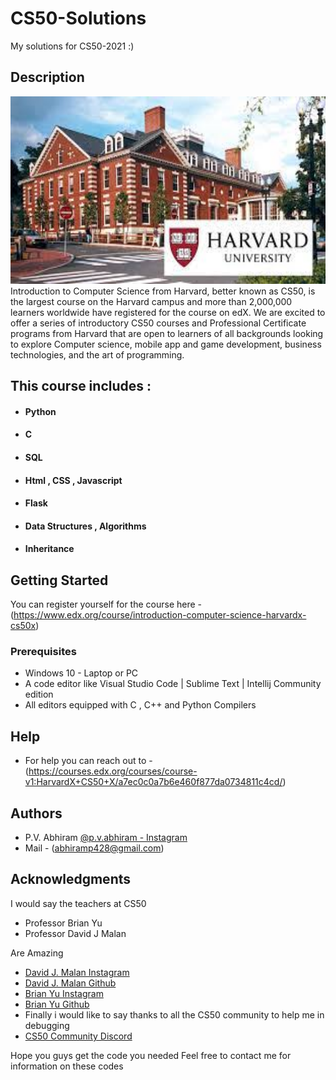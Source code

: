 # CS50-Solutions

My solutions for CS50-2021 :)

## Description
<img src="download.jpeg" height="300">
Introduction to Computer Science from Harvard, better known as CS50,
is the largest course on the Harvard campus and more than 2,000,000 learners 
worldwide have registered for the course on edX. We are excited to offer a 
series of introductory CS50 courses and Professional Certificate programs from 
Harvard that are open to learners of all backgrounds looking to explore 
Computer science, mobile app and game development, business technologies, and the art of programming.

## This course includes :

* #### Python
* #### C
* #### SQL
* #### Html , CSS , Javascript
* #### Flask
* #### Data Structures , Algorithms
* #### Inheritance

## Getting Started

You can register yourself for the course here - (https://www.edx.org/course/introduction-computer-science-harvardx-cs50x)

### Prerequisites

* Windows 10 - Laptop or PC
* A code editor like Visual Studio Code | Sublime Text | Intellij Community edition
* All editors equipped with C , C++ and Python Compilers

## Help

* For help you can reach out to - (https://courses.edx.org/courses/course-v1:HarvardX+CS50+X/a7ec0c0a7b6e460f877da0734811c4cd/)

## Authors

* P.V. Abhiram
[@p.v.abhiram - Instagram](https://www.instagram.com/p.v.abhiram/)
* Mail - (abhiramp428@gmail.com)


## Acknowledgments

I would say the teachers at CS50 
* Professor Brian Yu
* Professor David J Malan 

Are Amazing
* [David J. Malan Instagram](https://www.instagram.com/davidjmalan/)
* [David J. Malan Github](https://github.com/dmalan)
* [Brian Yu Instagram](https://www.instagram.com/brianyu28/)
* [Brian Yu Github](https://github.com/brianyu28)
* Finally i would like to say thanks to all the CS50 community to help me in debugging 
* [CS50 Community Discord](https://discord.gg/cs50)

Hope you guys get the code you needed
Feel free to contact me for information on these codes
